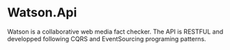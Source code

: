 # Watson.Api
Watson is a collaborative web media fact checker. The API is RESTFUL and developped following CQRS and EventSourcing programing patterns.
